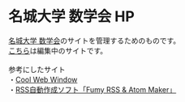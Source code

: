 # 名城大学 数学会 HP

<a href="http://math.meijo-u.ac.jp/sugakukai/index.html">名城大学 数学会</a>のサイトを管理するためのものです。<br>
<a href="https://ootubasa.github.io/meijo-sugakukai/index.html">こちら</a>は編集中のサイトです。
<br><br>
参考にしたサイト<br>
・<a href="http://www.coolwebwindow.com">Cool Web Window</a><br>
・<a href="http://www.nishishi.com/soft/rssmaker">RSS自動作成ソフト「Fumy RSS & Atom Maker」</a>
